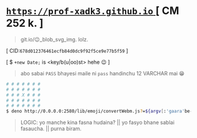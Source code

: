 # <a href="https://prof-xadk3.github.io"> `https://prof-xadk3.github.io` </a> [ CM 252 k. ]

> git.io/:wink:_blob_svg_img. lolz.

[ CID:`678d012376461ecfb84d0dc9f92f5ce9e77b5f59` ]

[ $ `+new Date;` is <key/b(u|oo)st> hehe :wink: ]

> abo sabai `PASS` bhayesi maile ni `pass` handinchu 12 VARCHAR mai :grin:

```sh
# # # # # # #
# # # # # # #
# # # X # # #
# # # # # # #
# # # # # # #
$ deno http://0.0.0.0:2580/lib/emoji/convertWebm.js?=${argv[:'gaara'be-:]}
```

> LOGIC: yo manche kina fasna hudaina? || yo fasyo bhane sablai fasaucha. || purna biram.
